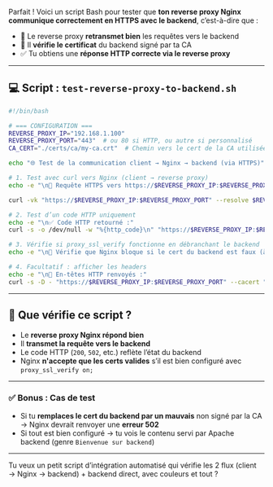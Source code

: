 Parfait ! Voici un script Bash pour tester que **ton reverse proxy Nginx communique correctement en HTTPS avec le backend**, c’est-à-dire que :

- 🔄 Le reverse proxy **retransmet bien** les requêtes vers le backend  
- 🔐 Il **vérifie le certificat** du backend signé par ta CA  
- ✅ Tu obtiens une **réponse HTTP correcte via le reverse proxy**

---

## 💻 Script : `test-reverse-proxy-to-backend.sh`

```bash
#!/bin/bash

# === CONFIGURATION ===
REVERSE_PROXY_IP="192.168.1.100"
REVERSE_PROXY_PORT="443"  # ou 80 si HTTP, ou autre si personnalisé
CA_CERT="./certs/ca/my-ca.crt"  # Chemin vers le cert de la CA utilisée par Nginx pour vérifier le backend

echo "🌐 Test de la communication client → Nginx → backend (via HTTPS)"

# 1. Test avec curl vers Nginx (client → reverse proxy)
echo -e "\n🧪 Requête HTTPS vers https://$REVERSE_PROXY_IP:$REVERSE_PROXY_PORT"

curl -vk "https://$REVERSE_PROXY_IP:$REVERSE_PROXY_PORT" --resolve $REVERSE_PROXY_IP:$REVERSE_PROXY_PORT:$REVERSE_PROXY_IP --cacert "$CA_CERT"

# 2. Test d’un code HTTP uniquement
echo -e "\n✅ Code HTTP retourné :"
curl -s -o /dev/null -w "%{http_code}\n" "https://$REVERSE_PROXY_IP:$REVERSE_PROXY_PORT" --cacert "$CA_CERT"

# 3. Vérifie si proxy_ssl_verify fonctionne en débranchant le backend
echo -e "\n🔐 Vérifie que Nginx bloque si le cert du backend est faux (à tester manuellement)"

# 4. Facultatif : afficher les headers
echo -e "\n📨 En-têtes HTTP renvoyés :"
curl -s -D - "https://$REVERSE_PROXY_IP:$REVERSE_PROXY_PORT" --cacert "$CA_CERT" -o /dev/null
```

---

## 🧪 Que vérifie ce script ?

- Le **reverse proxy Nginx répond bien**
- Il **transmet la requête vers le backend**
- Le code HTTP (`200`, `502`, etc.) reflète l’état du backend
- Nginx **n'accepte que les certs valides** s’il est bien configuré avec `proxy_ssl_verify on;`

---

### ✅ Bonus : Cas de test

- Si tu **remplaces le cert du backend par un mauvais** non signé par la CA → Nginx devrait renvoyer une **erreur 502**
- Si tout est bien configuré → tu vois le contenu servi par Apache backend (genre `Bienvenue sur backend`)

---

Tu veux un petit script d’intégration automatisé qui vérifie les 2 flux (client → Nginx → backend) + backend direct, avec couleurs et tout ?